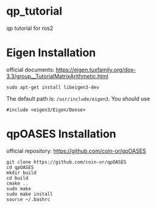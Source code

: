 # qp_tutorial

qp tutorial for ros2

# Eigen Installation

official documents: https://eigen.tuxfamily.org/dox-3.3/group__TutorialMatrixArithmetic.html

```
sudo apt-get install libeigen3-dev
```

The default path is: `/usr/include/eigen3`. You should use

```
#include <eigen3/Eigen/Dense>
```

# qpOASES Installation
official repository: https://github.com/coin-or/qpOASES

```
git clone https://github.com/coin-or/qpOASES
cd qpOASES
mkdir build
cd build
cmake ..
sudo make 
sudo make install
source ~/.bashrc
```